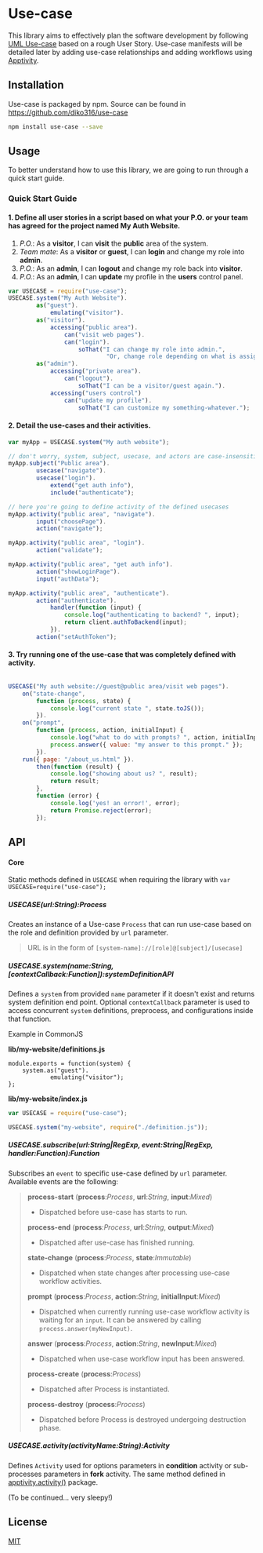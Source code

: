 # Use-case

This library aims to effectively plan the software development by following [UML Use-case](https://en.wikipedia.org/wiki/Use_case) based on a rough User Story. Use-case manifests will be detailed later by adding use-case relationships and adding workflows using [Apptivity](https://github.com/diko316/apptivity).


## Installation
Use-case is packaged by npm. Source can be found in https://github.com/diko316/use-case

```sh
npm install use-case --save
```

## Usage

To better understand how to use this library, we are going to run through a quick start guide.

### Quick Start Guide

#### 1. Define all user stories in a script based on what your P.O. or your team has agreed for the project named **My Auth Website**.

1. *P.O.*: As a **visitor**, I can **visit** the **public** area of the system.
2. *Team mate*:  As a **visitor** or **guest**, I can **login** and change my role into **admin**.
3. *P.O.*: As an **admin**, I can **logout** and change my role back into **visitor**.
4. *P.O.*: As an **admin**, I can **update** my profile in the **users** control panel.

```javascript
var USECASE = require("use-case");
USECASE.system("My Auth Website").
        as("guest").
            emulating("visitor").
        as("visitor").
            accessing("public area").
                can("visit web pages").
                can("login").
                    soThat("I can change my role into admin.",
                    		"Or, change role depending on what is assigned after server authentication.").
        as("admin").
            accessing("private area").
                can("logout").
                    soThat("I can be a visitor/guest again.").
            accessing("users control")
                can("update my profile").
                    soThat("I can customize my something-whatever.");
```


#### 2. Detail the use-cases and their activities.


```javascript
var myApp = USECASE.system("My auth website");

// don't worry, system, subject, usecase, and actors are case-insensitive
myApp.subject("Public area").
		usecase("navigate").
        usecase("login").
        	extend("get auth info"),
            include("authenticate");

// here you're going to define activity of the defined usecases
myApp.activity("public area", "navigate").
		input("choosePage").
        action("navigate");

myApp.activity("public area", "login").
		action("validate");

myApp.activity("public area", "get auth info").
		action("showLoginPage").
        input("authData");

myApp.activity("public area", "authenticate").
		action("authenticate").
        	handler(function (input) {
            	console.log("authenticating to backend? ", input);
            	return client.authToBackend(input);
            }).
		action("setAuthToken");
```


#### 3. Try running one of the use-case that was completely defined with activity.

```javascript

USECASE("My auth website://guest@public area/visit web pages").
	on("state-change",
    	function (process, state) {
        	console.log("current state ", state.toJS());
        }).
    on("prompt",
    	function (process, action, initialInput) {
        	console.log("what to do with prompts? ", action, initialInput);
            process.answer({ value: "my answer to this prompt." });
        }).
    run({ page: "/about_us.html" }).
        then(function (result) {
            console.log("showing about us? ", result);
            return result;
        },
        function (error) {
            console.log('yes! an error!', error);
            return Promise.reject(error);
        });

```

## API

#### Core
Static methods defined in `USECASE` when requiring the library with `var USECASE=require("use-case");`

##### USECASE(url:*String*):*Process*
Creates an instance of a Use-case `Process` that can run use-case based on the role and definition provided by `url` parameter.
> URL is in the form of `[system-name]://[role]@[subject]/[usecase]`

##### USECASE.system(name:*String*, [contextCallback:*Function*]):*systemDefinitionAPI*
Defines a `system` from provided `name` parameter if it doesn't exist and returns system definition end point. Optional `contextCallback` parameter is used to access concurrent `system` definitions, preprocess, and configurations inside that function.


Example in CommonJS

**lib/my-website/definitions.js**

```javacript
module.exports = function(system) {
	system.as("guest").
            emulating("visitor");
};
```

**lib/my-website/index.js**
```javascript
var USECASE = require("use-case");

USECASE.system("my-website", require("./definition.js"));
```

##### USECASE.subscribe(url:*String|RegExp*, event:*String|RegExp*, handler:Function):*Function*
Subscribes an `event` to specific use-case defined by `url` parameter. Available events are the following:

> **process-start** (**process**:*Process*, **url**:*String*, **input**:*Mixed*)
> - Dispatched before use-case has starts to run.
>
> **process-end** (**process**:*Process*, **url**:*String*, **output**:*Mixed*)
> - Dispatched after use-case has finished running.
>
> **state-change** (**process**:*Process*, **state**:*Immutable*)
> - Dispatched when state changes after processing use-case workflow activities.
>
> **prompt** (**process**:*Process*, **action**:*String*, **initialInput**:*Mixed*)
> - Dispatched when currently running use-case workflow activity is waiting for an `input`. It can be answered by calling `process.answer(myNewInput)`.
>
> **answer** (**process**:*Process*, **action**:*String*, **newInput**:*Mixed*)
> - Dispatched when use-case workflow input has been answered.
>
> **process-create** (**process**:*Process*)
> - Dispatched after Process is instantiated.
>
> **process-destroy** (**process**:*Process*)
> - Dispatched before Process is destroyed undergoing destruction phase.

##### USECASE.activity(activityName:*String*):*Activity*

Defines `Activity` used for options parameters in **condition** activity or sub-processes parameters in **fork** activity. The same method defined in [apptivity.activity()](https://github.com/diko316/apptivity) package.

(To be continued... very sleepy!)

## License

[MIT](https://opensource.org/licenses/MIT)
